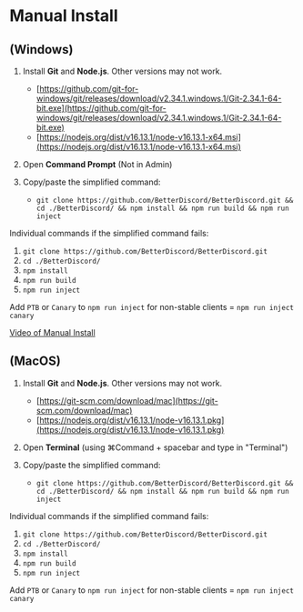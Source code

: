 # Manual Install 

## (Windows)

1. Install **Git** and **Node.js**. Other versions may not work.
   - [https://github.com/git-for-windows/git/releases/download/v2.34.1.windows.1/Git-2.34.1-64-bit.exe](https://github.com/git-for-windows/git/releases/download/v2.34.1.windows.1/Git-2.34.1-64-bit.exe)
   - [https://nodejs.org/dist/v16.13.1/node-v16.13.1-x64.msi](https://nodejs.org/dist/v16.13.1/node-v16.13.1-x64.msi)
2. Open **Command Prompt** (Not in Admin)
3. Copy/paste the simplified command:

   - `git clone https://github.com/BetterDiscord/BetterDiscord.git && cd ./BetterDiscord/ && npm install && npm run build && npm run inject`

Individual commands if the simplified command fails:
1. `git clone https://github.com/BetterDiscord/BetterDiscord.git`
2. `cd ./BetterDiscord/`
3. `npm install`
4. `npm run build`
5. `npm run inject`

Add `PTB` or `Canary` to `npm run inject` for non-stable clients = `npm run inject canary`

[Video of Manual Install](https://user-images.githubusercontent.com/90428263/162848023-9816afe8-8e77-44b5-afe2-054fd9131700.mp4)

## (MacOS)

1. Install **Git** and **Node.js**. Other versions may not work.
   - [https://git-scm.com/download/mac](https://git-scm.com/download/mac)
   - [https://nodejs.org/dist/v16.13.1/node-v16.13.1.pkg](https://nodejs.org/dist/v16.13.1/node-v16.13.1.pkg)
2. Open **Terminal** (using ⌘Command + spacebar and type in "Terminal")
3. Copy/paste the simplified command:

   - `git clone https://github.com/BetterDiscord/BetterDiscord.git && cd ./BetterDiscord/ && npm install && npm run build && npm run inject`

Individual commands if the simplified command fails:
1. `git clone https://github.com/BetterDiscord/BetterDiscord.git`
2. `cd ./BetterDiscord/`
3. `npm install`
4. `npm run build`
5. `npm run inject`

Add `PTB` or `Canary` to `npm run inject` for non-stable clients = `npm run inject canary`
